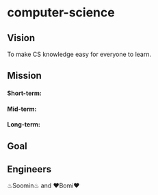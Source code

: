 # computer-science
## Vision
To make CS knowledge easy for everyone to learn.  

## Mission
#### Short-term:   
#### Mid-term: 
#### Long-term:  

## Goal  


## Engineers
♨Soomin♨ and ♥Bomi♥
